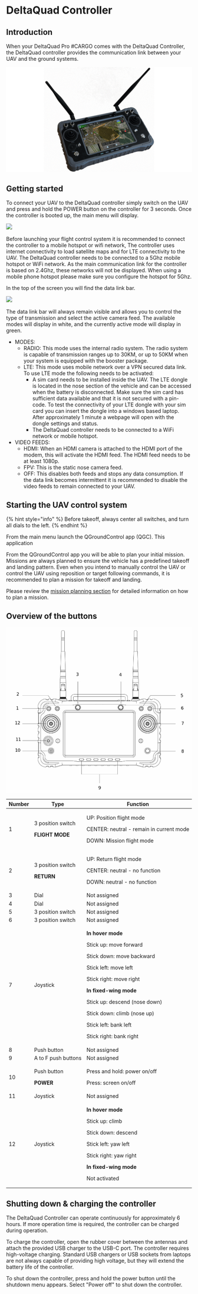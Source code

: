 # DeltaQuad Controller

## Introduction

When your DeltaQuad Pro #CARGO comes with the DeltaQuad Controller, the DeltaQuad controller provides the communication link between your UAV and the ground systems.

![](../.gitbook/assets/DQNAV-MAP2.png)

## Getting started

To connect your UAV to the DeltaQuad controller simply switch on the UAV and press and hold the POWER button on the controller for 3 seconds. Once the controller is booted up, the main menu will display.

![](../.gitbook/assets/Selection\_071.png)

Before launching your flight control system it is recommended to connect the controller to a mobile hotspot or wifi network, The controller uses internet connectivity to load satellite maps and for LTE connectivity to the UAV. The DeltaQuad controller needs to be connected to a 5Ghz mobile hotspot or WiFi network. As the main communication link for the controller is based on 2.4Ghz, these networks will not be displayed. When using a mobile phone hotspot please make sure you configure the hotspot for 5Ghz.

In the top of the screen you will find the data link bar.

![](../.gitbook/assets/Selection\_072.png)

The data link bar will always remain visible and allows you to control the type of transmission and select the active camera feed. The available modes will display in white, and the currently active mode will display in green.

* MODES:
  * RADIO: This mode uses the internal radio system. The radio system is capable of transmission ranges up to 30KM, or up to 50KM when your system is equipped with the booster package.
  * LTE: This mode uses mobile network over a VPN secured data link. To use LTE mode the following needs to be activated:
    * A sim card needs to be installed inside the UAV. The LTE dongle is located in the nose section of the vehicle and can be accessed when the battery is disconnected. Make sure the sim card has sufficient data available and that it is not secured with a pin-code. To test the connectivity of your LTE dongle with your sim card you can insert the dongle into a windows based laptop. After approximately 1 minute a webpage will open with the dongle settings and status.
    * The DeltaQuad controller needs to be connected to a WiFi network or mobile hotspot.
* VIDEO FEEDS:
  * HDMI: When an HDMI camera is attached to the HDMI port of the modem, this will activate the HDMI feed. The HDMI feed needs to be at least 1080p.
  * FPV: This is the static nose camera feed.
  * OFF: This disables both feeds and stops any data consumption. If the data link becomes intermittent it is recommended to disable the video feeds to remain connected to your UAV.

## Starting the UAV control system

{% hint style="info" %}
Before takeoff, always center all switches, and turn all dials to the left.
{% endhint %}

From the main menu launch the QGroundControl app (QGC). This application

From the QGroundControl app you will be able to plan your initial mission. Missions are always planned to ensure the vehicle has a predefined takeoff and landing pattern. Even when you intend to manually control the UAV or control the UAV using reposition or target following commands, it is recommended to plan a mission for takeoff and landing.

Please review the [mission planning section](../flight/planning-a-mission.md) for detailed information on how to plan a mission.

## Overview of the buttons

![](../.gitbook/assets/dqnav-layout.png)

| Number | Type                                                        | Function                                                                                                                                                                                                                                                                                                                                             |
| ------ | ----------------------------------------------------------- | ---------------------------------------------------------------------------------------------------------------------------------------------------------------------------------------------------------------------------------------------------------------------------------------------------------------------------------------------------- |
| 1      | <p>3 position switch</p><p><strong>FLIGHT MODE</strong></p> | <p>UP: Position flight mode</p><p>CENTER: neutral - remain in current mode</p><p>DOWN: Mission flight mode</p>                                                                                                                                                                                                                                       |
| 2      | <p>3 position switch</p><p><strong>RETURN</strong> </p>     | <p>UP: Return flight mode</p><p>CENTER: neutral - no function</p><p>DOWN: neutral - no function</p>                                                                                                                                                                                                                                                  |
| 3      | Dial                                                        | Not assigned                                                                                                                                                                                                                                                                                                                                         |
| 4      | Dial                                                        | Not assigned                                                                                                                                                                                                                                                                                                                                         |
| 5      | 3 position switch                                           | Not assigned                                                                                                                                                                                                                                                                                                                                         |
| 6      | 3 position switch                                           | Not assigned                                                                                                                                                                                                                                                                                                                                         |
| 7      | Joystick                                                    | <p><strong>In hover mode</strong></p><p>Stick up: move forward</p><p>Stick down: move backward</p><p>Stick left: move left</p><p>Stick right: move right</p><p></p><p><strong>In fixed-wing mode</strong></p><p>Stick up: descend (nose down)</p><p>Stick down: climb (nose up)</p><p>Stick left: bank left</p><p>Stick right: bank right</p><p></p> |
| 8      | Push button                                                 | Not assigned                                                                                                                                                                                                                                                                                                                                         |
| 9      | A to F push buttons                                         | Not assigned                                                                                                                                                                                                                                                                                                                                         |
| 10     | <p>Push button</p><p><strong>POWER</strong></p>             | <p>Press and hold: power on/off</p><p>Press: screen on/off</p>                                                                                                                                                                                                                                                                                       |
| 11     | Joystick                                                    | Not assigned                                                                                                                                                                                                                                                                                                                                         |
| 12     | Joystick                                                    | <p><strong>In hover mode</strong></p><p>Stick up: climb</p><p>Stick down: descend</p><p>Stick left: yaw left</p><p>Stick right: yaw right</p><p></p><p><strong>In fixed-wing mode</strong></p><p>Not activated</p>                                                                                                                                   |

## Shutting down & charging the controller

The DeltaQuad Controller can operate continuously for approximately 6 hours. If more operation time is required, the controller can be charged during operation.

To charge the controller, open the rubber cover between the antennas and attach the provided USB charger to the USB-C port. The controller requires high-voltage charging. Standard USB chargers or USB sockets from laptops are not always capable of providing high voltage, but they will extend the battery life of the controller.

To shut down the controller, press and hold the power button until the shutdown menu appears. Select "Power off" to shut down the controller.
